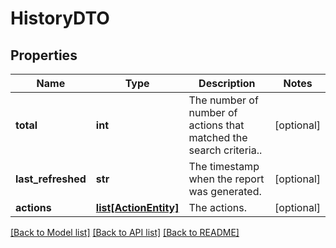 # HistoryDTO

## Properties
Name | Type | Description | Notes
------------ | ------------- | ------------- | -------------
**total** | **int** | The number of number of actions that matched the search criteria.. | [optional] 
**last_refreshed** | **str** | The timestamp when the report was generated. | [optional] 
**actions** | [**list[ActionEntity]**](ActionEntity.md) | The actions. | [optional] 

[[Back to Model list]](../nifiDocs.md#documentation-for-models) [[Back to API list]](../nifiDocs.md#documentation-for-api-endpoints) [[Back to README]](../nifiDocs.md)


